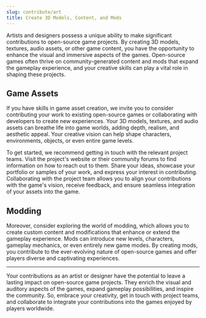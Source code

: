 ```yaml
---
slug: contribute/art
title: Create 3D Models, Content, and Mods
---
```


Artists and designers possess a unique ability to make significant contributions to open-source game projects. By creating 3D models, textures, audio assets, or other game content, you have the opportunity to enhance the visual and immersive aspects of the games. Open-source games often thrive on community-generated content and mods that expand the gameplay experience, and your creative skills can play a vital role in shaping these projects.

## Game Assets

If you have skills in game asset creation, we invite you to consider contributing your work to existing open-source games or collaborating with developers to create new experiences. Your 3D models, textures, and audio assets can breathe life into game worlds, adding depth, realism, and aesthetic appeal. Your creative vision can help shape characters, environments, objects, or even entire game levels.

To get started, we recommend getting in touch with the relevant project teams. Visit the project's website or their community forums to find information on how to reach out to them. Share your ideas, showcase your portfolio or samples of your work, and express your interest in contributing. Collaborating with the project team allows you to align your contributions with the game's vision, receive feedback, and ensure seamless integration of your assets into the game.

## Modding

Moreover, consider exploring the world of modding, which allows you to create custom content and modifications that enhance or extend the gameplay experience. Mods can introduce new levels, characters, gameplay mechanics, or even entirely new game modes. By creating mods, you contribute to the ever-evolving nature of open-source games and offer players diverse and captivating experiences.

---

Your contributions as an artist or designer have the potential to leave a lasting impact on open-source game projects. They enrich the visual and auditory aspects of the games, expand gameplay possibilities, and inspire the community. So, embrace your creativity, get in touch with project teams, and collaborate to integrate your contributions into the games enjoyed by players worldwide.
